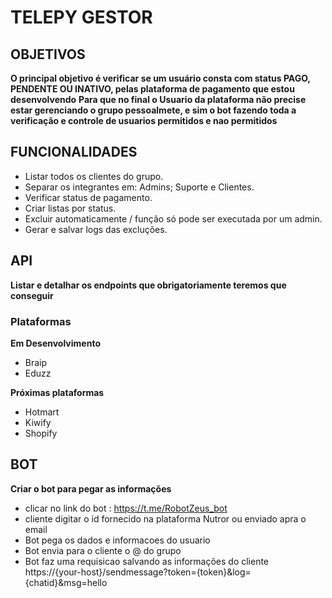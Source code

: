 # TELEPY GESTOR 

## OBJETIVOS

**O principal objetivo é verificar se um usuário consta com status PAGO, PENDENTE OU INATIVO, pelas plataforma de
pagamento que estou desenvolvendo**
**Para que no final o Usuario da plataforma não precise estar gerenciando o grupo pessoalmete, e sim o bot fazendo toda
a verificação e controle de usuarios permitidos e nao permitidos**

## FUNCIONALIDADES
- Listar todos os clientes do grupo.
- Separar os integrantes em: Admins; Suporte e Clientes.
- Verificar status de pagamento.
- Criar listas por status.
- Excluir automaticamente / função só pode ser executada por um admin.
- Gerar e salvar logs das excluções.

## API
**Listar e detalhar os endpoints que obrigatoriamente teremos que conseguir**

### Plataformas

**Em Desenvolvimento**
- Braip
- Eduzz

**Próximas plataformas**
- Hotmart
- Kiwify
- Shopify

## BOT
**Criar o bot para pegar as informações**
- clicar no link do bot : https://t.me/RobotZeus_bot
- cliente digitar o id fornecido na plataforma Nutror ou enviado apra o email
- Bot pega os dados e informacoes do usuario
- Bot envia para o cliente o @ do grupo
- Bot faz uma requisicao salvando as informações do cliente
https://{your-host}/sendmessage?token={token}&log={chatid}&msg=hello